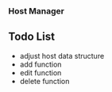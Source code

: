 ### Host Manager

## Todo List
* adjust host data structure
* add function
* edit function
* delete function
